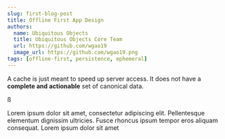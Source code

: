 ```yaml
---
slug: first-blog-post
title: Offline First App Design
authors:
  name: Ubiquitous Objects
  title: Ubiquitous Objects Core Team
  url: https://github.com/wgao19
  image_url: https://github.com/wgao19.png
tags: [offline-first, persistence, ephemeral]
---
```



A cache is just meant to speed up server access.  It does not have a **complete and actionable** set of canonical data.

ß

Lorem ipsum dolor sit amet, consectetur adipiscing elit. Pellentesque elementum dignissim ultricies. Fusce rhoncus ipsum tempor eros aliquam consequat. Lorem ipsum dolor sit amet

